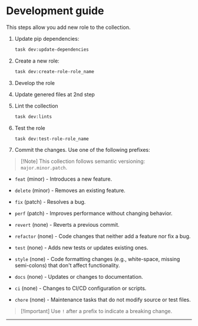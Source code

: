 # Development guide

This steps allow you add new role to the collection.

1. Update pip dependencies:

    ```bash
    task dev:update-dependencies
    ```

2. Create a new role:

    ```bash
    task dev:create-role-role_name
    ```

3. Develop the role

4. Update genered files at 2nd step

5. Lint the collection

    ```bash
    task dev:lints
    ```

6. Test the role

    ```bash
    task dev:test-role-role_name
    ```

7. Commit the changes. Use one of the following prefixes:

> [!Note] This collection follows semantic versioning: `major.minor.patch`.

- `feat` (minor) - Introduces a new feature.
- `delete` (minor) - Removes an existing feature.

- `fix` (patch) - Resolves a bug.
- `perf` (patch) - Improves performance without changing behavior.

- `revert` (none) - Reverts a previous commit.
- `refactor` (none) - Code changes that neither add a feature nor fix a bug.
- `test` (none) - Adds new tests or updates existing ones.
- `style` (none) - Code formatting changes (e.g., white-space, missing semi-colons) that don't affect functionality.
- `docs` (none) - Updates or changes to documentation.
- `ci` (none) - Changes to CI/CD configuration or scripts.
- `chore` (none) - Maintenance tasks that do not modify source or test files.

> [!Important] Use `!` after a prefix to indicate a breaking change.

---
